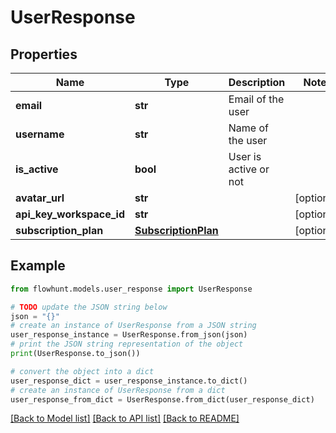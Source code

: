 # UserResponse


## Properties

Name | Type | Description | Notes
------------ | ------------- | ------------- | -------------
**email** | **str** | Email of the user | 
**username** | **str** | Name of the user | 
**is_active** | **bool** | User is active or not | 
**avatar_url** | **str** |  | [optional] 
**api_key_workspace_id** | **str** |  | [optional] 
**subscription_plan** | [**SubscriptionPlan**](SubscriptionPlan.md) |  | [optional] 

## Example

```python
from flowhunt.models.user_response import UserResponse

# TODO update the JSON string below
json = "{}"
# create an instance of UserResponse from a JSON string
user_response_instance = UserResponse.from_json(json)
# print the JSON string representation of the object
print(UserResponse.to_json())

# convert the object into a dict
user_response_dict = user_response_instance.to_dict()
# create an instance of UserResponse from a dict
user_response_from_dict = UserResponse.from_dict(user_response_dict)
```
[[Back to Model list]](../README.md#documentation-for-models) [[Back to API list]](../README.md#documentation-for-api-endpoints) [[Back to README]](../README.md)


